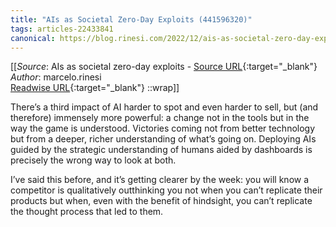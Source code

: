 ```yaml
---
title: "AIs as Societal Zero-Day Exploits (441596320)"
tags: articles-22433841
canonical: https://blog.rinesi.com/2022/12/ais-as-societal-zero-day-exploits/
---
```


[[_Source_: AIs as societal zero-day exploits - [Source URL](https://blog.rinesi.com/2022/12/ais-as-societal-zero-day-exploits/){:target="_blank"}<br>
_Author_: marcelo.rinesi<br>
[Readwise URL](https://readwise.io/open/441596320){:target="_blank"}
::wrap]]

There’s a third impact of AI harder to spot and even harder to sell, but (and therefore) immensely more powerful: a change not in the tools but in the way the game is understood. Victories coming not from better technology but from a deeper, richer understanding of what’s going on. Deploying AIs guided by the strategic understanding of humans aided by dashboards is precisely the wrong way to look at both.

I’ve said this before, and it’s getting clearer by the week: you will know a competitor is qualitatively outthinking you not when you can’t replicate their products but when, even with the benefit of hindsight, you can’t replicate the thought process that led to them.
